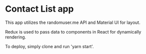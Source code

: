# Contact List app

This app utilizes the randomuser.me API and Material UI for layout.

Redux is used to pass data to components in React for dynamically rendering.

To deploy, simply clone and run 'yarn start'.